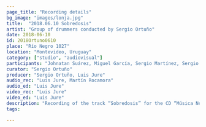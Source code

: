 ```yaml
---
page_title: "Recording details"
bg_image: "images/lonja.jpg"
title:  "2018.06.10 Sobredosis"  
artist: "Group of drummers conducted by Sergio Ortuño"  
date: 2018-06-10  
id: 2018Ortuno0610
place: "Río Negro 1027"  
location: "Montevideo, Uruguay"  
category: ["studio", "audiovisual"]  
participants: "Johnatan Suárez, Miguel García, Sergio Martínez, Sergio Ortuño, Gustavo Oviedo, Gabriel Ferreira, Héctor Manuel Suárez, Mario Suárez, Noé Núñez"  
curator: "Sergio Ortuño"  
producer: "Sergio Ortuño, Luis Jure"  
audio_rec: "Luis Jure, Martín Rocamora"  
audio_ed: "Luis Jure"  
video_rec: "Luis Jure"  
video_ed: "Luis Jure"  
description: "Recording of the track “Sobredosis” for the CD “Música Negra de la Ciudad de Montevideo Vol. 2”, take 4"  
tags:  

---
```


